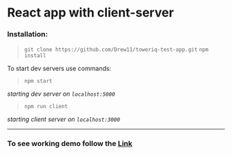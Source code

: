 # React app with client-server

### Installation:

> `git clone https://github.com/Drew11/toweriq-test-app.git`
> `npm install`

To start dev servers use commands:
> `npm start`

_starting dev server on `localhost:5000`_

> `npm run client` 

_starting client server on `localhost:3000`_

---

### To see working demo follow the [Link](https://drew11.github.io/toweriq-test-app/)